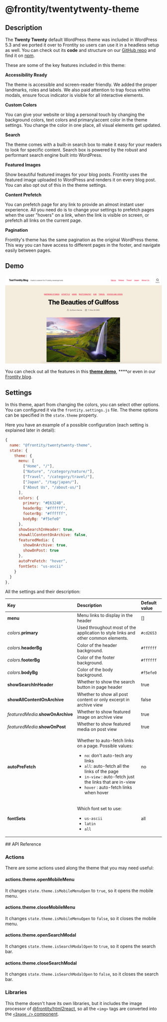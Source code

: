# @frontity/twentytwenty-theme

## Description

The **Twenty Twenty** default WordPress theme was included in WordPress 5.3 and we ported it over to Frontity so users can use it in a headless setup as well. You can check out its **code** and structure on our [GitHub repo](https://github.com/frontity/frontity/tree/dev/packages/twentytwenty-theme) and find it on [npm](https://www.npmjs.com/package/@frontity/twentytwenty-theme).

These are some of the key features included in this theme:

**Accessibility Ready**

The theme is accessible and screen-reader friendly. We added the proper landmarks, roles and labels. We also paid attention to trap focus within modals, ensure focus indicator is visible for all interactive elements.

**Custom Colors**

You can give your website or blog a personal touch by changing the background colors, text colors and primary/accent color in the theme settings. You change the color in one place, all visual elements get updated.

**Search**

The theme comes with a built-in search box to make it easy for your readers to look for specific content. Search box is powered by the robust and performant search engine built into WordPress.

**Featured Images**

Show beautiful featured images for your blog posts. Frontity uses the featured image uploaded to WordPress and renders it on every blog post. You can also opt out of this in the theme settings.

**Content Prefetch**

You can prefetch page for any link to provide an almost instant user experience. All you need do is to change your settings to prefetch pages when the user "hovers" on a link, when the link is visible on screen, or prefetch all links on the current page.

**Pagination**

Frontity's theme has the same pagination as the original WordPress theme. This way you can have access to different pages in the footer, and navigate easily between pages.

## Demo

![Homepage view in Twenty Twenty Frontity Theme.](../.gitbook/assets/homepage-view-twentytwenty-frontity-theme.png)

You can check out all the features in this [**theme demo**](https://twentytwenty.frontity.org/), ****or even in our [Frontity blog](https://blog.frontity.org/).

## Settings

In this theme, apart from changing the colors, you can select other options. You can configured it via the `frontity.settings.js` file. The theme options can be specified in the `state.theme` property.

Here you have an example of a possible configuration \(each setting is explained later in detail\):

```javascript
{
  name: "@frontity/twentytwenty-theme",
  state: {
    theme: {
      menu: [
        ["Home", "/"],
        ["Nature", "/category/nature/"],
        ["Travel", "/category/travel/"],
        ["Japan", "/tag/japan/"],
        ["About Us", "/about-us/"]
      ],
      colors: {
        primary: "#E6324B",
        headerBg: "#ffffff",
        footerBg: "#ffffff",
        bodyBg: "#f5efe0"
      },
      showSearchInHeader: true,
      showAllContentOnArchive: false,
      featuredMedia: {
        showOnArchive: true,
        showOnPost: true
      },
      autoPreFetch: "hover",
      fontSets: "us-ascii"
    }
  }
},
```

All the settings and their description:

<table>
  <thead>
    <tr>
      <th style="text-align:left">Key</th>
      <th style="text-align:left">Description</th>
      <th style="text-align:left">Default value</th>
    </tr>
  </thead>
  <tbody>
    <tr>
      <td style="text-align:left"><b>menu</b>
      </td>
      <td style="text-align:left">Menu links to display in the header</td>
      <td style="text-align:left">[]</td>
    </tr>
    <tr>
      <td style="text-align:left"><em>colors</em>.<b>primary</b>
      </td>
      <td style="text-align:left">Used throughout most of the application to style links and other common
        elements.</td>
      <td style="text-align:left"><code>#cd2653</code>
      </td>
    </tr>
    <tr>
      <td style="text-align:left"><em>colors</em>.<b>headerBg</b>
      </td>
      <td style="text-align:left">Color of the header background.</td>
      <td style="text-align:left"><code>#ffffff</code>
      </td>
    </tr>
    <tr>
      <td style="text-align:left"><em>colors</em>.<b>footerBg</b>
      </td>
      <td style="text-align:left">Color of the footer background.</td>
      <td style="text-align:left"><code>#ffffff</code>
      </td>
    </tr>
    <tr>
      <td style="text-align:left"><em>colors</em>.<b>bodyBg</b>
      </td>
      <td style="text-align:left">Color of the body background.</td>
      <td style="text-align:left"><code>#f5efe0</code>
      </td>
    </tr>
    <tr>
      <td style="text-align:left"><b>showSearchInHeader</b>
      </td>
      <td style="text-align:left">Whether to show the search button in page header</td>
      <td style="text-align:left">true</td>
    </tr>
    <tr>
      <td style="text-align:left"><b>showAllContentOnArchive</b>
      </td>
      <td style="text-align:left">Whether to show all post content or only excerpt in archive view</td>
      <td
      style="text-align:left">false</td>
    </tr>
    <tr>
      <td style="text-align:left"><em>featuredMedia</em>.<b>showOnArchive</b>
      </td>
      <td style="text-align:left">Whether to show featured image on archive view</td>
      <td style="text-align:left">true</td>
    </tr>
    <tr>
      <td style="text-align:left"><em>featuredMedia</em>.<b>showOnPost</b>
      </td>
      <td style="text-align:left">Whether to show featured media on post view</td>
      <td style="text-align:left">true</td>
    </tr>
    <tr>
      <td style="text-align:left"><b>autoPreFetch</b>
      </td>
      <td style="text-align:left">
        <p>Whether to auto-fetch links on a page. Possible values:</p>
        <ul>
          <li><code>no</code>: don&apos;t auto-tech any links</li>
          <li><code>all</code>: auto-fetch all the links of the page</li>
          <li><code>in-view</code> : auto-fetch just the links that are in-view</li>
          <li><code>hover</code> : auto-fetch links when hover</li>
        </ul>
      </td>
      <td style="text-align:left">no</td>
    </tr>
    <tr>
      <td style="text-align:left"><b>fontSets</b>
      </td>
      <td style="text-align:left">
        <p>Which font set to use:</p>
        <ul>
          <li><code>us-ascii</code>
          </li>
          <li><code>latin</code>
          </li>
          <li><code>all</code> 
          </li>
        </ul>
      </td>
      <td style="text-align:left">all</td>
    </tr>
  </tbody>
</table>## API Reference

### Actions

There are some actions used along the theme that you may need useful:

#### actions.theme.openMobileMenu

It changes `state.theme.isMobileMenuOpen` to `true`, so it opens the mobile menu.

#### actions.theme.closeMobileMenu

It changes `state.theme.isMobileMenuOpen` to `false`, so it closes the mobile menu.

#### actions.theme.openSearchModal

It changes `state.theme.isSearchModalOpen` to `true`, so it opens the search bar.

#### actions.theme.closeSearchModal

It changes `state.theme.isSearchModalOpen` to `false`, so it closes the search bar.

### Libraries

This theme doesn't have its own libraries, but it includes the image processor of [@frontity/html2react](../api-reference-1/frontity-html2react.md), so all the `<img>` tags are converted into the [`<Image />` component](../api-reference-1/frontity-components.md#image).

